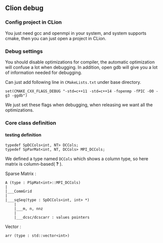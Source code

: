 ## Clion debug

### Config project in CLion

You just need gcc and openmpi in your system, and system supports cmake, then you can just open a project in CLion.

### Debug settings

You should disable optimizations for compiler, the automatic optimization will confuse a lot when debugging. In addition, open gdb will give you a lot of information needed for debugging.

Can just add following line in `CMakeLists.txt` under base directory.

`set(CMAKE_CXX_FLAGS_DEBUG "-std=c++11 -std=c++14 -fopenmp -fPIC -O0 -g3 -ggdb")`

We just set these flags when debugging, when releasing we want all the optimizations.

### Core class definition

#### testing definition

```
typedef SpDCCols<int, NT> DCCols;
typedef SpParMat<int, NT, DCCols> MPI_DCCols;
```

We defined a type named `DCCols` which shows a column type, so here matrix is column-based( **?** ).

Sparse Matrix :

```
A (type : PSpMat<int>::MPI_DCCols)
|
|___CommGrid
|
|___sqSeq(type : SpDCCols<int, int> *)
    |
    |___m, n, nnz
    |
    |___dcsc/dcscarr : values pointers
```

Vector :

```
arr (type : std::vector<int>)
```
